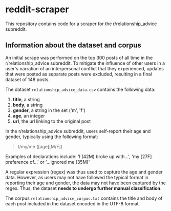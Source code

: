 # reddit-scraper
This repository contains code for a scraper for the r/relationship_advice subreddit.

## Information about the dataset and corpus
An initial scrape was performed on the top 300 posts of all time in the r/relationship_advice subreddit. To mitigate the influence of other users in a user's narration of an interpersonal conflict that they experienced, updates that were posted as separate posts were excluded, resulting in a final dataset of 148 posts.

The dataset `relationship_advice_data.csv` contains the following data:
1. **title**, a string
2. **body**, a string
3. **gender**, a string in the set ('m', 'f')
4. **age**, an integer
5. **url**, the url linking to the original post

In the r/relationship_advice subreddit, users self-report their age and gender, typically using the following format:
> I/my/me ([age][M/F])

Examples of declarations include: 'I (42M) broke up with...', 'my [27F] preference of...' or '...ignored me (35M)'

A regular expression (regex) was thus used to capture the age and gender data. However, as users may not have followed the typical format in reporting their age and gender, the data may not have been captured by the regex. Thus, the dataset **needs to undergo further manual classification**.

The corpus `relationship_advice_corpus.txt` contains the title and body of each post included in the dataset encoded in the UTF-8 format. 

